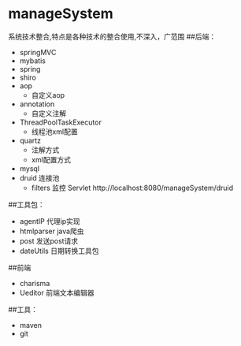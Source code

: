 # manageSystem
系统技术整合,特点是各种技术的整合使用,不深入，广范围
##后端：
* springMVC 
* mybatis 
* spring 
* shiro
* aop    
	* 自定义aop
* annotation  
	* 自定义注解  
* ThreadPoolTaskExecutor   
	* 线程池xml配置
* quartz  
	* 注解方式
	* xml配置方式
* mysql
* druid   连接池  
	* filters 监控 Servlet  http://localhost:8080/manageSystem/druid

##工具包：
* agentIP  代理ip实现
* htmlparser   java爬虫
* post   发送post请求
* dateUtils  日期转换工具包

##前端
* charisma  
* Ueditor   前端文本编辑器

##工具：
* maven
* git


